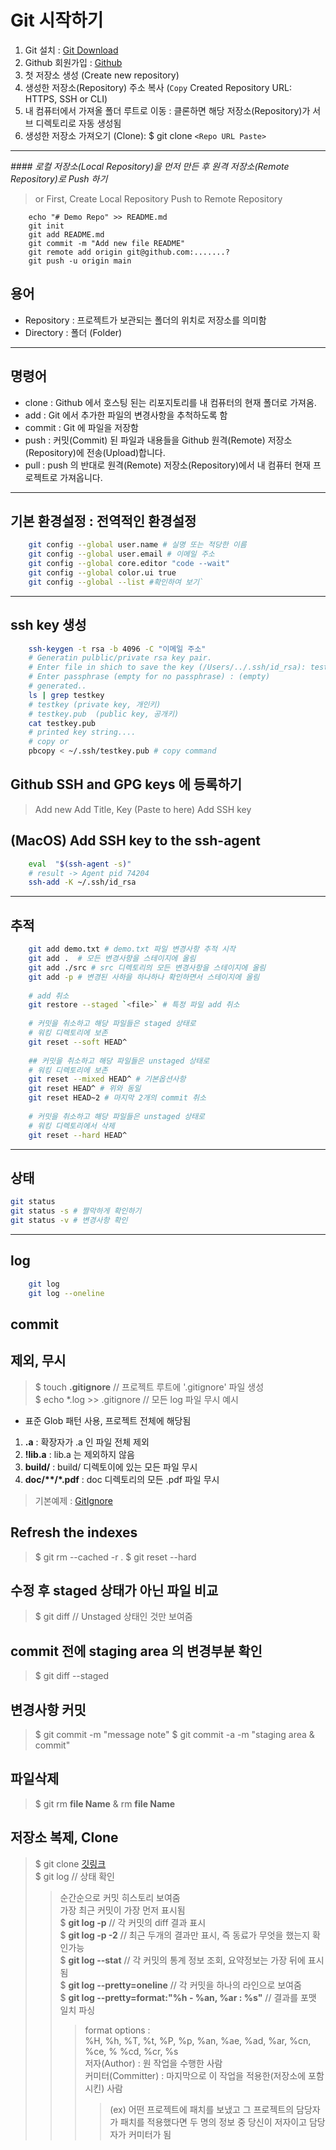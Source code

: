 # Git 시작하기
1. Git 설치 : [Git Download](https://git-scm.com "Git")
1. Github 회원가입 : [Github](https://github.com "Github")  
2. 첫 저장소 생성 (Create new repository)  
3. 생성한 저장소(Repository) 주소 복사 (`Copy` Created Repository URL: HTTPS, SSH or CLI)
4. 내 컴퓨터에서 가져올 폴더 루트로 이동 : 클론하면 해당 저장소(Repository)가 서브 디렉토리로 자동 생성됨  
5. 생성한 저장소 가져오기 (Clone): $ git clone `<Repo URL Paste>`
---

*#### 로컬 저장소(Local Repository)을 먼저 만든 후 원격 저장소(Remote Repository)로 Push 하기*
> or First, Create Local Repository Push to Remote Repository 
```pwsh
    echo "# Demo Repo" >> README.md
    git init
    git add README.md
    git commit -m "Add new file README"
    git remote add origin git@github.com:.......?
    git push -u origin main
```

## 용어
- Repository : 프로젝트가 보관되는 폴더의 위치로 저장소를 의미함
- Directory : 폴더 (Folder)
---

## 명령어
- clone : Github 에서 호스팅 된는 리포지토리를 내 컴퓨터의 현재 폴더로 가져옴.  
- add : Git 에서 추가한 파일의 변경사항을 추척하도록 함
- commit : Git 에 파일을 저장함
- push : 커밋(Commit) 된 파일과 내용들을 Github 원격(Remote) 저장소(Repository)에 전송(Upload)합니다.  
- pull : push 의 반대로 원격(Remote) 저장소(Repository)에서 내 컴퓨터 현재 프로젝트로 가져옵니다.
---

## 기본 환경설정 : 전역적인 환경설정
```bash
    git config --global user.name # 실명 또는 적당한 이름  
    git config --global user.email # 이메일 주소  
    git config --global core.editor "code --wait"
    git config --global color.ui true
    git config --global --list #확인하여 보기`
``` 
---

## ssh key 생성
```bash
    ssh-keygen -t rsa -b 4096 -C "이메일 주소"
    # Generatin pulblic/private rsa key pair.
    # Enter file in shich to save the key (/Users/../.ssh/id_rsa): testkey 
    # Enter passphrase (empty for no passphrase) : (empty)
    # generated..
    ls | grep testkey
    # testkey (private key, 개인키)
    # testkey.pub  (public key, 공개키)
    cat testkey.pub
    # printed key string....
    # copy or 
    pbcopy < ~/.ssh/testkey.pub # copy command
```

## Github SSH and GPG keys 에 등록하기
> Add new
> Add Title, Key (Paste to here)
> Add SSH key  

## (MacOS) Add SSH key to the ssh-agent
```bash
    eval  "$(ssh-agent -s)"
    # result -> Agent pid 74204
    ssh-add -K ~/.ssh/id_rsa
```
---

## 추적  
```bash
    git add demo.txt # demo.txt 파일 변경사항 추적 시작
    git add .  # 모든 변경사항을 스테이지에 올림
    git add ./src # src 디렉토리의 모든 변경사항을 스테이지에 올림
    git add -p # 변경된 사하을 하나하나 확인하면서 스테이지에 올림
    
    # add 취소
    git restore --staged `<file>` # 특정 파일 add 취소
    
    # 커밋을 취소하고 해당 파일들은 staged 상태로
    # 워킹 디렉토리에 보존
    git reset --soft HEAD^
    
    ## 커밋을 취소하고 해당 파일들은 unstaged 상태로
    # 워킹 디렉토리에 보존
    git reset --mixed HEAD^ # 기본옵션사항
    git reset HEAD^ # 위와 동일
    git reset HEAD~2 # 마지막 2개의 commit 취소
    
    # 커밋을 취소하고 해당 파일들은 unstaged 상태로 
    # 워킹 디렉토리에서 삭제
    git reset --hard HEAD^
```
---

## 상태
```bash  
git status  
git status -s # 짤막하게 확인하기
git status -v # 변경사항 확인
```
---
## log
```bash
    git log
    git log --oneline

```

## commit


## 제외, 무시
> $ touch __.gitignore__  // 프로젝트 루트에 '.gitignore' 파일 생성  
> $ echo *.log >> .gitignore  // 모든 log 파일 무시 예시  
- 표준 Glob  패턴 사용, 프로젝트 전체에 해당됨  
1. __.a__ : 확장자가 .a 인 파일 전체 제외  
2. __!lib.a__ : lib.a 는 제외하지 않음
3. __build/__ : build/ 디렉토이에 있는 모든 파일 무시
4. __doc/**/*.pdf__ : doc  디렉토리의 모든 .pdf 파일 무시
> 기본예제 : [GitIgnore](https://github.com/github/gitignore)

## Refresh the indexes
> $ git rm --cached -r .
> $ git reset --hard

## 수정 후 staged 상태가 아닌 파일 비교
> $ git diff // Unstaged 상태인 것만 보여줌

## commit 전에 staging area 의 변경부분 확인
> $ git diff --staged 

## 변경사항 커밋
> $ git commit -m "message note"
> $ git commit -a -m "staging area & commit"

## 파일삭제
> $ git rm **file Name**  & rm **file Name**

## 저장소 복제, Clone
> $ git clone [깃링크](git@github.com:ViVaKR/GitNote.git)  
> $ git log  // 상태 확인  
>> 순간순으로 커밋 히스토리 보여줌  
>> 가장 최근 커밋이 가장 먼저 표시됨  
>> $ __git log -p__  // 각 커밋의 diff 결과 표시  
>> $ __git log -p -2__ // 최근 두개의 결과만 표시, 즉 동료가 무엇을 했는지 확인가능  
>> $ __git log --stat__  // 각 커밋의 통계 정보 조회, 요약정보는 가장 뒤에 표시됨  
>> $ __git log --pretty=oneline__  // 각 커밋을 하나의 라인으로 보여줌  
>> $ __git log --pretty=format:"%h - %an, %ar : %s"__  // 결과를 포맷 일치 파싱
>>> format options :   
>>> %H, %h, %T, %t, %P, %p, %an, %ae, %ad, %ar, %cn, %ce, % %cd, %cr, %s  
>>> 저자(Author) : 원 작업을 수행한 사람  
>>> 커미터(Committer) : 마지막으로 이 작업을 적용한(저장소에 포함시킨) 사람  
>>>> (ex) 어떤 프로젝트에 패치를 보냈고 그  프로젝트의 담당자가 패치를 적용했다면 두 명의 정보 중
>>>> 당신이 저자이고 담당자가 커미터가 됨
